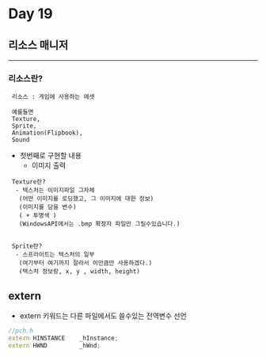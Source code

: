 ﻿# Day 19

## 리소스 매니저
---
### 리소스란?
```
 리소스 : 게임에 사용하는 에셋

 예를들면
 Texture, 
 Sprite, 
 Animation(Flipbook), 
 Sound
```

 - 첫번째로 구현할 내용
    - 이미지 출력

```
 Texture란?
  - 텍스처는 이미지파일 그자체
   (어떤 이미지를 로딩했고, 그 이미지에 대한 정보)
   (이미지를 담을 변수)
   ( + 투명색 )
   (WindowsAPI에서는 .bmp 확장자 파일만 그릴수있습니다.)


 Sprite란?
  - 스프라이트는 텍스처의 일부
   (여기부터 여기까지 잘라서 이만큼만 사용하겠다.)
   (텍스처 정보랑, x, y , width, height)

```


## extern
 - extern 키워드는 다른 파일에서도 쓸수있는 전역변수 선언
``` cpp
//pch.h
extern HINSTANCE	_hInstance;
extern HWND			_hWnd;
```